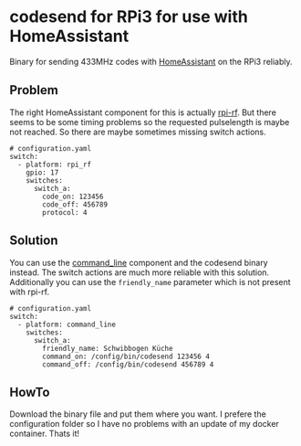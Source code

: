 # codesend for RPi3 for use with HomeAssistant

Binary for sending 433MHz codes with [HomeAssistant](https://home-assistant.io/) on the RPi3 reliably.

## Problem

The right HomeAssistant component for this is actually [rpi-rf](https://home-assistant.io/components/switch.rpi_rf/).
But there seems to be some timing problems so the requested pulselength is maybe not reached.
So there are maybe sometimes missing switch actions.

    # configuration.yaml
    switch:
      - platform: rpi_rf
        gpio: 17
        switches:
          switch_a:
            code_on: 123456
            code_off: 456789
            protocol: 4

## Solution

You can use the [command_line](https://home-assistant.io/components/switch.command_line/) component and the codesend binary instead.
The switch actions are much more reliable with this solution.
Additionally you can use the `friendly_name` parameter which is not present with rpi-rf.

    # configuration.yaml
    switch:
      - platform: command_line
        switches:
          switch_a:
            friendly_name: Schwibbogen Küche
            command_on: /config/bin/codesend 123456 4
            command_off: /config/bin/codesend 456789 4

## HowTo

Download the binary file and put them where you want.
I prefere the configuration folder so I have no problems with an update of my docker container.
Thats it!
